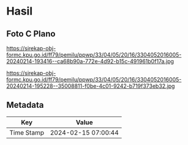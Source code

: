 # Hasil

## Foto C Plano

https://sirekap-obj-formc.kpu.go.id/ff79/pemilu/ppwp/33/04/05/20/16/3304052016005-20240214-193416--ca68b90a-772e-4d92-b15c-491961b0f17a.jpg

https://sirekap-obj-formc.kpu.go.id/ff79/pemilu/ppwp/33/04/05/20/16/3304052016005-20240214-195228--35008811-f0be-4c01-9242-b719f373eb32.jpg


## Metadata

| Key        | Value               |
| ---------- | ------------------- |
| Time Stamp | 2024-02-15 07:00:44 |



